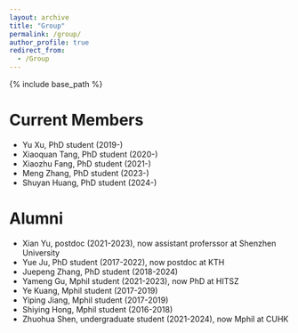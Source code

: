 ```yaml
---
layout: archive
title: "Group"
permalink: /group/
author_profile: true
redirect_from:
  - /Group
---
```


{% include base_path %}

Current Members
======
* Yu Xu, PhD student (2019-)
* Xiaoquan Tang, PhD student (2020-)
* Xiaozhu Fang, PhD student (2021-)
* Meng Zhang, PhD student (2023-)
* Shuyan Huang, PhD student (2024-)


Alumni
======
* Xian Yu, postdoc (2021-2023), now assistant proferssor at Shenzhen University
* Yue Ju, PhD student (2017-2022), now postdoc at KTH
* Juepeng Zhang, PhD student (2018-2024)
* Yameng Gu, Mphil student (2021-2023), now PhD at HITSZ
* Ye Kuang, Mphil student (2017-2019)
* Yiping Jiang, Mphil student (2017-2019)
* Shiying Hong, Mphil student (2016-2018)
* Zhuohua Shen, undergraduate student (2021-2024), now Mphil at CUHK

